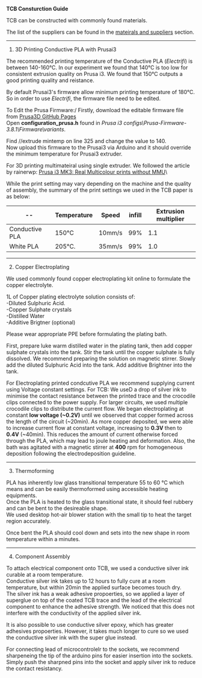 **TCB Consturction Guide**

TCB can be constructed with commonly found materials.

The list of the suppliers can be found in the [mateirals and suppliers](Material_and_Supplier.md) section.

---
1. 3D Printing Conductive PLA with Prusai3


  The recommended printing temperature of the Conductive PLA (*Electrifi*) is between 140-160°C.
  In our experiment we found that 140°C is too low for consistent extrusion quality on Prusa i3.
  We found that 150°C outputs a good printing quality and reistance. 
  
  By default Prusai3's firmware allow minimum printing temperature of 180°C.
  So in order to use *Electrifi*, the firmware file need to be edited.
 
  To Edit the Prusa Firmware:/
  Firstly, download the editable firmware file from [Prusa3D GitHub Pages](https://github.com/prusa3d/Prusa-Firmware)\
  Open **configuration_prusa.h** found in *Prusa i3 configs\Prusa-Firmware-3.8.1\Firmware\variants*.
  
  Find //extrude mintemp on line 325 and change the value to 140.\
  Now upload this firmware to the Prusai3 via Arduino and it should override the minimum temperature for Prusai3 extruder.
  

  For 3D printing multimateiral using single extruder. We followed the article by rainerwp: [Prusa i3 MK3: Real Multicolour prints without MMU](http://schlosshan.eu/blog/2019/03/02/prusa-i3-mk3-real-multicolour-prints-without-mmu/)\
  
  While the print setting may vary depending on the machine and the quality of assembly, the summary of the print settings we used in the TCB paper is as below:
  
| --|Temperature | Speed | infill | Extrusion multiplier | 
| ---|--|--|--|--|
| Conductive PLA | 150°C  | 10mm/s | 99% |1.1|
| White PLA | 205°C. | 35mm/s | 99% | 1.0|
  
  
---
2. Copper Electroplating


We used commonly found copper electroplating kit online to formulate the copper electrolyte.

1L of Copper plating electrolyte solution consists of: \
-Diluted Sulphuric Acid. \
-Copper Sulphate crystals \
-Distilled Water \
-Additive Brigtner (optional) 

Please wear appropriate PPE before formulating the plating bath.

First, prepare luke warm distilled water in the plating tank, then add copper sulphate crystals into the tank.
Stir the tank until the copper sulphate is fully dissolved. We recommend preparing the solution on magnetic stirrer.
Slowly add the diluted Sulphuric Acid into the tank.
Add additive Brightner into the tank.

For Electroplating printed condcutive PLA we recommend supplying current using Voltage constant settings.
For TCB: We useD a drop of silver ink to minimise the contact resistance between the printed trace and the crocodile clips connected to the power supply. For larger circuits, we used multiple crocodile clips to distribute the current flow. We began electroplating at constant **low voltage (~0.2V)** until we observed that copper formed across the length of the circuit (~20min). As more copper deposited, we were able to increase current flow at constant voltage, increasing to **0.3V** then to **0.4V** (~40min). This reduces the amount of current otherwise forced through the PLA, which may lead to joule heating and deformation. Also, the bath was agitated with a magnetic stirrer at **400** rpm for homogeneous deposition following the electrodeposition guideline.

---
3. Thermoforming 

PLA has inherently low glass transitional temperature 55 to 60 °C which means and can be easily thermoformed using accessible heating equipments.\
Once the PLA is heated to the glass transitional state, it should feel rubbery and can be bent to the desireable shape.\
We used desktop hot-air blower station with the small tip to heat the target region accurately.

Once bent the PLA should cool down and sets into the new shape in room temperature within a minutes.



---
4. Component Assembly

To attach electrical component onto TCB, we used a conductive silver ink curable at a room temperature.\
Conductive silver ink takes up to 12 hours to fully cure at a room temperature, but within 20min the applied surface becomes touch dry.\
The silver ink has a weak adhesive propoerties, so we applied a layer of superglue on top of the coated TCB trace and the lead of the electrical component to enhance the adhesive strength. We noticed that this does not interfere with the conductivity of the applied silver ink.

It is also possible to use conductive silver epoxy, which has greater adhesives propoerties. However, it takes much longer to cure so we used the conductive silver ink with the super glue instead.

For connecting lead of microcontrolelr to the sockets, we recommend sharpeneing the tip of the arduino pins for easier insertion into the sockets.\
Simply push the sharpned pins into the socket and apply silver ink to reduce the contact resistancy.


